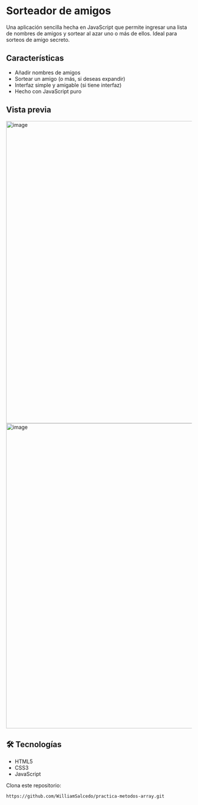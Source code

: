 # Sorteador de amigos 

Una aplicación sencilla hecha en JavaScript que permite ingresar una lista de nombres de amigos y sortear al azar uno o más de ellos. Ideal para sorteos de amigo secreto.

##  Características

- Añadir nombres de amigos
- Sortear un amigo (o más, si deseas expandir)
- Interfaz simple y amigable (si tiene interfaz)
- Hecho con JavaScript puro

## Vista previa
<img width="1917" height="820" alt="image" src="https://github.com/user-attachments/assets/b1204ed6-f8c1-47f0-83d3-9129bdc59764" />
<img width="1890" height="828" alt="image" src="https://github.com/user-attachments/assets/a49e1610-69c9-4ebd-91fa-c98ed91a85ed" />

## 🛠 Tecnologías

- HTML5
- CSS3 
- JavaScript

Clona este repositorio:

```bash
https://github.com/WilliamSalcedo/practica-metodos-array.git
```
